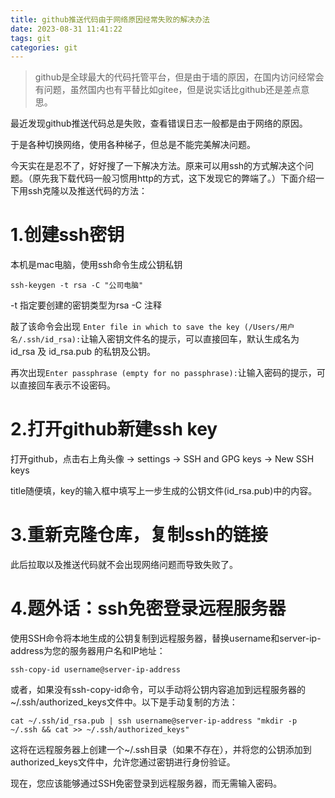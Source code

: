 ```yaml
---
title: github推送代码由于网络原因经常失败的解决办法
date: 2023-08-31 11:41:22
tags: git
categories: git
---
```

> github是全球最大的代码托管平台，但是由于墙的原因，在国内访问经常会有问题，虽然国内也有平替比如gitee，但是说实话比github还是差点意思。

最近发现github推送代码总是失败，查看错误日志一般都是由于网络的原因。

于是各种切换网络，使用各种梯子，但总是不能完美解决问题。

今天实在是忍不了，好好搜了一下解决方法。原来可以用ssh的方式解决这个问题。（原先我下载代码一般习惯用http的方式，这下发现它的弊端了。）下面介绍一下用ssh克隆以及推送代码的方法：

# 1.创建ssh密钥
本机是mac电脑，使用ssh命令生成公钥私钥
```
ssh-keygen -t rsa -C "公司电脑"
```
-t 指定要创建的密钥类型为rsa
-C 注释

敲了该命令会出现 `Enter file in which to save the key (/Users/用户名/.ssh/id_rsa):`让输入密钥文件名的提示，可以直接回车，默认生成名为 id_rsa 及 id_rsa.pub 的私钥及公钥。

再次出现`Enter passphrase (empty for no passphrase):`让输入密码的提示，可以直接回车表示不设密码。

# 2.打开github新建ssh key
打开github，点击右上角头像 -> settings -> SSH and GPG keys -> New SSH keys

title随便填，key的输入框中填写上一步生成的公钥文件(id_rsa.pub)中的内容。

# 3.重新克隆仓库，复制ssh的链接
此后拉取以及推送代码就不会出现网络问题而导致失败了。


# 4.题外话：ssh免密登录远程服务器
使用SSH命令将本地生成的公钥复制到远程服务器，替换username和server-ip-address为您的服务器用户名和IP地址：
```
ssh-copy-id username@server-ip-address
```
或者，如果没有ssh-copy-id命令，可以手动将公钥内容追加到远程服务器的~/.ssh/authorized_keys文件中。以下是手动复制的方法：
```
cat ~/.ssh/id_rsa.pub | ssh username@server-ip-address "mkdir -p ~/.ssh && cat >> ~/.ssh/authorized_keys"
```
这将在远程服务器上创建一个~/.ssh目录（如果不存在），并将您的公钥添加到authorized_keys文件中，允许您通过密钥进行身份验证。

现在，您应该能够通过SSH免密登录到远程服务器，而无需输入密码。


